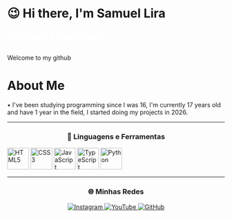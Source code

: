 <h1>😉 Hi there, I'm Samuel Lira</h1>

<p style="color:#ffffff; font-size:24px;"><strong>Student | Developer
</strong></p>
<p>
Welcome to my github
</p>

<h1>About Me</h1>
• I've been studying programming since I was 16, I'm currently 17 years old and have 1 year in the field, I started doing my projects in 2026.

---

<!-- Ícones das linguagens/plataformas -->
<h3 align="center">🚀 Linguagens e Ferramentas</h3>

<p>
  <img src="https://cdn.jsdelivr.net/gh/devicons/devicon/icons/html5/html5-original.svg" alt="HTML5" width="50" height="50"/>
  <img src="https://cdn.jsdelivr.net/gh/devicons/devicon/icons/css3/css3-original.svg" alt="CSS3" width="50" height="50"/>
  <img src="https://cdn.jsdelivr.net/gh/devicons/devicon/icons/javascript/javascript-original.svg" alt="JavaScript" width="50" height="50"/>
  <img src="https://cdn.jsdelivr.net/gh/devicons/devicon@latest/icons/typescript/typescript-original.svg" alt="TypeScript" width="50" height="50"/>
  <img src="https://cdn.jsdelivr.net/gh/devicons/devicon/icons/python/python-original.svg" alt="Python" width="50" height="50"/>
</p>

---

<!-- Links para redes sociais -->
<h3 align="center">🌐 Minhas Redes</h3>

<p align="center">
  <a href="https://instagram.com/seu_instagram" target="_blank">
    <img src="https://img.shields.io/badge/Instagram-E4405F?style=for-the-badge&logo=instagram&logoColor=white" alt="Instagram"/>
  </a>
  <a href="https://youtube.com/@seu_canal" target="_blank">
    <img src="https://img.shields.io/badge/YouTube-FF0000?style=for-the-badge&logo=youtube&logoColor=white" alt="YouTube"/>
  </a>
  <a href="https://github.com/seu_usuario" target="_blank">
    <img src="https://img.shields.io/badge/GitHub-100000?style=for-the-badge&logo=github&logoColor=white" alt="GitHub"/>
  </a>
</p>